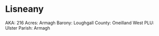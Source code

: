 # Lisneany

AKA: 216
Acres: Armagh
Barony: Loughgall
County: Oneilland West
PLU: Ulster
Parish: Armagh